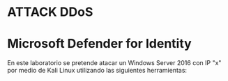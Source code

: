 # ATTACK DDoS
# Microsoft Defender for Identity

En este laboratorio se pretende atacar un Windows Server 2016 con IP "x" por medio de Kali Linux utilizando las siguientes herramientas:


